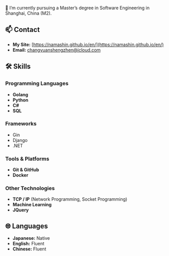 🌱 I’m currently pursuing a Master’s degree in Software Engineering in Shanghai, China (M2).

## 📫 Contact
- **My Site:** [https://namashin.github.io/en/](https://namashin.github.io/en/)
- **Email:** [changyuanshengzhen@icloud.com](mailto:changyuanshengzhen@icloud.com)

## 🛠 Skills

### Programming Languages
- **Golang**
- **Python**
- **C#**
- **SQL**

### Frameworks ###
- Gin
- Django
- .NET

### Tools & Platforms
- **Git & GitHub**
- **Docker**

### Other Technologies
- **TCP / IP** (Network Programming, Socket Programming)
- **Machine Learning**
- **JQuery**

## 🌐 Languages
- **Japanese:** Native
- **English:** Fluent
- **Chinese:** Fluent
